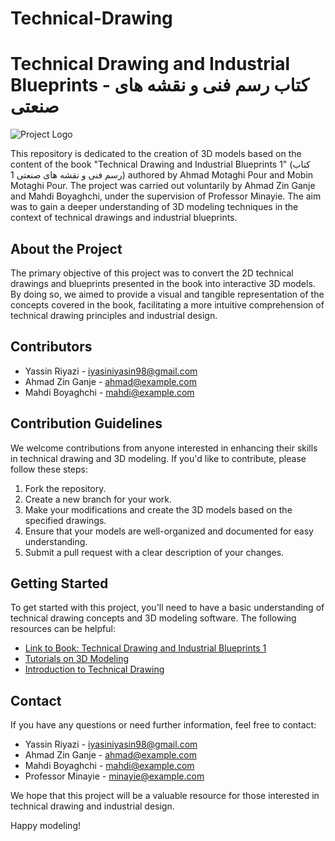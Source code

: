 # Technical-Drawing
# Technical Drawing and Industrial Blueprints - کتاب رسم فنی و نقشه های صنعتی 

![Project Logo](logo.png)

This repository is dedicated to the creation of 3D models based on the content of the book "Technical Drawing and Industrial Blueprints 1" (کتاب رسم فنی و نقشه های صنعتی 1) authored by Ahmad Motaghi Pour and Mobin Motaghi Pour. The project was carried out voluntarily by Ahmad Zin Ganje and Mahdi Boyaghchi, under the supervision of Professor Minayie. The aim was to gain a deeper understanding of 3D modeling techniques in the context of technical drawings and industrial blueprints.

## About the Project

The primary objective of this project was to convert the 2D technical drawings and blueprints presented in the book into interactive 3D models. By doing so, we aimed to provide a visual and tangible representation of the concepts covered in the book, facilitating a more intuitive comprehension of technical drawing principles and industrial design.

## Contributors
- Yassin Riyazi   - [iyasiniyasin98@gmail.com](mailto:ahmad@example.com)
- Ahmad Zin Ganje - [ahmad@example.com](mailto:ahmad@example.com)
- Mahdi Boyaghchi - [mahdi@example.com](mailto:mahdi@example.com)

## Contribution Guidelines

We welcome contributions from anyone interested in enhancing their skills in technical drawing and 3D modeling. If you'd like to contribute, please follow these steps:

1. Fork the repository.
2. Create a new branch for your work.
3. Make your modifications and create the 3D models based on the specified drawings.
4. Ensure that your models are well-organized and documented for easy understanding.
5. Submit a pull request with a clear description of your changes.

## Getting Started

To get started with this project, you'll need to have a basic understanding of technical drawing concepts and 3D modeling software. The following resources can be helpful:

- [Link to Book: Technical Drawing and Industrial Blueprints 1](book_link_here)
- [Tutorials on 3D Modeling](modeling_tutorials_link_here)
- [Introduction to Technical Drawing](technical_drawing_intro_link_here)

## Contact

If you have any questions or need further information, feel free to contact:

- Yassin Riyazi   - [iyasiniyasin98@gmail.com](mailto:iyasiniyasin98@gmail.com)
- Ahmad Zin Ganje - [ahmad@example.com](mailto:ahmad@example.com)
- Mahdi Boyaghchi - [mahdi@example.com](mailto:mahdi@example.com)
- Professor Minayie - [minayie@example.com](mailto:minayie@example.com)

We hope that this project will be a valuable resource for those interested in technical drawing and industrial design.

Happy modeling!

